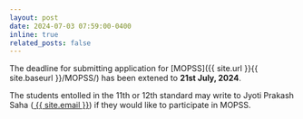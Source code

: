 ```yaml
---
layout: post
date: 2024-07-03 07:59:00-0400
inline: true
related_posts: false
---
```


The deadline for submitting application for [MOPSS]({{ site.url }}{{ site.baseurl }}/MOPSS/) has been extened to **21st July, 2024**.

The students entolled in the 11th or 12th standard may  write to Jyoti Prakash Saha (<a href="mailto:jpsaha@iiserb.ac.in?subject=[MOPSS]"><i class="fas fa-envelope" style="color:gray"></i> {{ site.email }}</a>) if they would like to participate in MOPSS. 